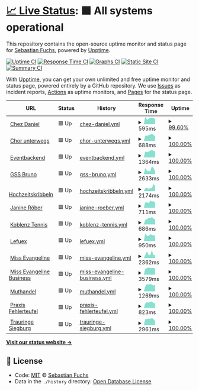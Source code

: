 # [📈 Live Status](https://lefuex.github.io/upptime): <!--live status--> **🟩 All systems operational**

This repository contains the open-source uptime monitor and status page for [Sebastian Fuchs](https://lefuex.github.io/upptime), powered by [Upptime](https://github.com/upptime/upptime).

[![Uptime CI](https://github.com/koj-co/upptime/workflows/Uptime%20CI/badge.svg)](https://github.com/koj-co/upptime/actions?query=workflow%3A%22Uptime+CI%22)
[![Response Time CI](https://github.com/koj-co/upptime/workflows/Response%20Time%20CI/badge.svg)](https://github.com/koj-co/upptime/actions?query=workflow%3A%22Response+Time+CI%22)
[![Graphs CI](https://github.com/koj-co/upptime/workflows/Graphs%20CI/badge.svg)](https://github.com/koj-co/upptime/actions?query=workflow%3A%22Graphs+CI%22)
[![Static Site CI](https://github.com/koj-co/upptime/workflows/Static%20Site%20CI/badge.svg)](https://github.com/koj-co/upptime/actions?query=workflow%3A%22Static+Site+CI%22)
[![Summary CI](https://github.com/koj-co/upptime/workflows/Summary%20CI/badge.svg)](https://github.com/koj-co/upptime/actions?query=workflow%3A%22Summary+CI%22)

With [Upptime](https://upptime.js.org), you can get your own unlimited and free uptime monitor and status page, powered entirely by a GitHub repository. We use [Issues](https://github.com/lefuex/upptime/issues) as incident reports, [Actions](https://github.com/lefuex/upptime/actions) as uptime monitors, and [Pages](https://lefuex.github.io/upptime) for the status page.

<!--start: status pages-->
<!-- This summary is generated by Upptime (https://github.com/upptime/upptime) -->
<!-- Do not edit this manually, your changes will be overwritten -->
<!-- prettier-ignore -->
| URL | Status | History | Response Time | Uptime |
| --- | ------ | ------- | ------------- | ------ |
| <img alt="" src="https://favicons.githubusercontent.com/www.chez-daniel.com" height="13"> [Chez Daniel](https://www.chez-daniel.com) | 🟩 Up | [chez-daniel.yml](https://github.com/lefuex/upptime/commits/master/history/chez-daniel.yml) | <details><summary><img alt="Response time graph" src="./graphs/chez-daniel/response-time-week.png" height="20"> 595ms</summary><br><a href="https://lefuex.github.io/upptime/history/chez-daniel"><img alt="Response time 591" src="https://img.shields.io/endpoint?url=https%3A%2F%2Fraw.githubusercontent.com%2Flefuex%2Fupptime%2Fmaster%2Fapi%2Fchez-daniel%2Fresponse-time.json"></a><br><a href="https://lefuex.github.io/upptime/history/chez-daniel"><img alt="24-hour response time 391" src="https://img.shields.io/endpoint?url=https%3A%2F%2Fraw.githubusercontent.com%2Flefuex%2Fupptime%2Fmaster%2Fapi%2Fchez-daniel%2Fresponse-time-day.json"></a><br><a href="https://lefuex.github.io/upptime/history/chez-daniel"><img alt="7-day response time 595" src="https://img.shields.io/endpoint?url=https%3A%2F%2Fraw.githubusercontent.com%2Flefuex%2Fupptime%2Fmaster%2Fapi%2Fchez-daniel%2Fresponse-time-week.json"></a><br><a href="https://lefuex.github.io/upptime/history/chez-daniel"><img alt="30-day response time 660" src="https://img.shields.io/endpoint?url=https%3A%2F%2Fraw.githubusercontent.com%2Flefuex%2Fupptime%2Fmaster%2Fapi%2Fchez-daniel%2Fresponse-time-month.json"></a><br><a href="https://lefuex.github.io/upptime/history/chez-daniel"><img alt="1-year response time 591" src="https://img.shields.io/endpoint?url=https%3A%2F%2Fraw.githubusercontent.com%2Flefuex%2Fupptime%2Fmaster%2Fapi%2Fchez-daniel%2Fresponse-time-year.json"></a></details> | <details><summary><a href="https://lefuex.github.io/upptime/history/chez-daniel">99.60%</a></summary><a href="https://lefuex.github.io/upptime/history/chez-daniel"><img alt="All-time uptime 99.96%" src="https://img.shields.io/endpoint?url=https%3A%2F%2Fraw.githubusercontent.com%2Flefuex%2Fupptime%2Fmaster%2Fapi%2Fchez-daniel%2Fuptime.json"></a><br><a href="https://lefuex.github.io/upptime/history/chez-daniel"><img alt="24-hour uptime 100.00%" src="https://img.shields.io/endpoint?url=https%3A%2F%2Fraw.githubusercontent.com%2Flefuex%2Fupptime%2Fmaster%2Fapi%2Fchez-daniel%2Fuptime-day.json"></a><br><a href="https://lefuex.github.io/upptime/history/chez-daniel"><img alt="7-day uptime 99.60%" src="https://img.shields.io/endpoint?url=https%3A%2F%2Fraw.githubusercontent.com%2Flefuex%2Fupptime%2Fmaster%2Fapi%2Fchez-daniel%2Fuptime-week.json"></a><br><a href="https://lefuex.github.io/upptime/history/chez-daniel"><img alt="30-day uptime 99.91%" src="https://img.shields.io/endpoint?url=https%3A%2F%2Fraw.githubusercontent.com%2Flefuex%2Fupptime%2Fmaster%2Fapi%2Fchez-daniel%2Fuptime-month.json"></a><br><a href="https://lefuex.github.io/upptime/history/chez-daniel"><img alt="1-year uptime 99.96%" src="https://img.shields.io/endpoint?url=https%3A%2F%2Fraw.githubusercontent.com%2Flefuex%2Fupptime%2Fmaster%2Fapi%2Fchez-daniel%2Fuptime-year.json"></a></details>
| <img alt="" src="https://favicons.githubusercontent.com/www.chor-unterwegs.org" height="13"> [Chor unterwegs](https://www.chor-unterwegs.org) | 🟩 Up | [chor-unterwegs.yml](https://github.com/lefuex/upptime/commits/master/history/chor-unterwegs.yml) | <details><summary><img alt="Response time graph" src="./graphs/chor-unterwegs/response-time-week.png" height="20"> 688ms</summary><br><a href="https://lefuex.github.io/upptime/history/chor-unterwegs"><img alt="Response time 707" src="https://img.shields.io/endpoint?url=https%3A%2F%2Fraw.githubusercontent.com%2Flefuex%2Fupptime%2Fmaster%2Fapi%2Fchor-unterwegs%2Fresponse-time.json"></a><br><a href="https://lefuex.github.io/upptime/history/chor-unterwegs"><img alt="24-hour response time 614" src="https://img.shields.io/endpoint?url=https%3A%2F%2Fraw.githubusercontent.com%2Flefuex%2Fupptime%2Fmaster%2Fapi%2Fchor-unterwegs%2Fresponse-time-day.json"></a><br><a href="https://lefuex.github.io/upptime/history/chor-unterwegs"><img alt="7-day response time 688" src="https://img.shields.io/endpoint?url=https%3A%2F%2Fraw.githubusercontent.com%2Flefuex%2Fupptime%2Fmaster%2Fapi%2Fchor-unterwegs%2Fresponse-time-week.json"></a><br><a href="https://lefuex.github.io/upptime/history/chor-unterwegs"><img alt="30-day response time 777" src="https://img.shields.io/endpoint?url=https%3A%2F%2Fraw.githubusercontent.com%2Flefuex%2Fupptime%2Fmaster%2Fapi%2Fchor-unterwegs%2Fresponse-time-month.json"></a><br><a href="https://lefuex.github.io/upptime/history/chor-unterwegs"><img alt="1-year response time 707" src="https://img.shields.io/endpoint?url=https%3A%2F%2Fraw.githubusercontent.com%2Flefuex%2Fupptime%2Fmaster%2Fapi%2Fchor-unterwegs%2Fresponse-time-year.json"></a></details> | <details><summary><a href="https://lefuex.github.io/upptime/history/chor-unterwegs">100.00%</a></summary><a href="https://lefuex.github.io/upptime/history/chor-unterwegs"><img alt="All-time uptime 100.00%" src="https://img.shields.io/endpoint?url=https%3A%2F%2Fraw.githubusercontent.com%2Flefuex%2Fupptime%2Fmaster%2Fapi%2Fchor-unterwegs%2Fuptime.json"></a><br><a href="https://lefuex.github.io/upptime/history/chor-unterwegs"><img alt="24-hour uptime 100.00%" src="https://img.shields.io/endpoint?url=https%3A%2F%2Fraw.githubusercontent.com%2Flefuex%2Fupptime%2Fmaster%2Fapi%2Fchor-unterwegs%2Fuptime-day.json"></a><br><a href="https://lefuex.github.io/upptime/history/chor-unterwegs"><img alt="7-day uptime 100.00%" src="https://img.shields.io/endpoint?url=https%3A%2F%2Fraw.githubusercontent.com%2Flefuex%2Fupptime%2Fmaster%2Fapi%2Fchor-unterwegs%2Fuptime-week.json"></a><br><a href="https://lefuex.github.io/upptime/history/chor-unterwegs"><img alt="30-day uptime 100.00%" src="https://img.shields.io/endpoint?url=https%3A%2F%2Fraw.githubusercontent.com%2Flefuex%2Fupptime%2Fmaster%2Fapi%2Fchor-unterwegs%2Fuptime-month.json"></a><br><a href="https://lefuex.github.io/upptime/history/chor-unterwegs"><img alt="1-year uptime 100.00%" src="https://img.shields.io/endpoint?url=https%3A%2F%2Fraw.githubusercontent.com%2Flefuex%2Fupptime%2Fmaster%2Fapi%2Fchor-unterwegs%2Fuptime-year.json"></a></details>
| <img alt="" src="https://favicons.githubusercontent.com/eventbackend.de" height="13"> [Eventbackend](https://eventbackend.de) | 🟩 Up | [eventbackend.yml](https://github.com/lefuex/upptime/commits/master/history/eventbackend.yml) | <details><summary><img alt="Response time graph" src="./graphs/eventbackend/response-time-week.png" height="20"> 1364ms</summary><br><a href="https://lefuex.github.io/upptime/history/eventbackend"><img alt="Response time 1269" src="https://img.shields.io/endpoint?url=https%3A%2F%2Fraw.githubusercontent.com%2Flefuex%2Fupptime%2Fmaster%2Fapi%2Feventbackend%2Fresponse-time.json"></a><br><a href="https://lefuex.github.io/upptime/history/eventbackend"><img alt="24-hour response time 734" src="https://img.shields.io/endpoint?url=https%3A%2F%2Fraw.githubusercontent.com%2Flefuex%2Fupptime%2Fmaster%2Fapi%2Feventbackend%2Fresponse-time-day.json"></a><br><a href="https://lefuex.github.io/upptime/history/eventbackend"><img alt="7-day response time 1364" src="https://img.shields.io/endpoint?url=https%3A%2F%2Fraw.githubusercontent.com%2Flefuex%2Fupptime%2Fmaster%2Fapi%2Feventbackend%2Fresponse-time-week.json"></a><br><a href="https://lefuex.github.io/upptime/history/eventbackend"><img alt="30-day response time 1323" src="https://img.shields.io/endpoint?url=https%3A%2F%2Fraw.githubusercontent.com%2Flefuex%2Fupptime%2Fmaster%2Fapi%2Feventbackend%2Fresponse-time-month.json"></a><br><a href="https://lefuex.github.io/upptime/history/eventbackend"><img alt="1-year response time 1269" src="https://img.shields.io/endpoint?url=https%3A%2F%2Fraw.githubusercontent.com%2Flefuex%2Fupptime%2Fmaster%2Fapi%2Feventbackend%2Fresponse-time-year.json"></a></details> | <details><summary><a href="https://lefuex.github.io/upptime/history/eventbackend">100.00%</a></summary><a href="https://lefuex.github.io/upptime/history/eventbackend"><img alt="All-time uptime 99.98%" src="https://img.shields.io/endpoint?url=https%3A%2F%2Fraw.githubusercontent.com%2Flefuex%2Fupptime%2Fmaster%2Fapi%2Feventbackend%2Fuptime.json"></a><br><a href="https://lefuex.github.io/upptime/history/eventbackend"><img alt="24-hour uptime 100.00%" src="https://img.shields.io/endpoint?url=https%3A%2F%2Fraw.githubusercontent.com%2Flefuex%2Fupptime%2Fmaster%2Fapi%2Feventbackend%2Fuptime-day.json"></a><br><a href="https://lefuex.github.io/upptime/history/eventbackend"><img alt="7-day uptime 100.00%" src="https://img.shields.io/endpoint?url=https%3A%2F%2Fraw.githubusercontent.com%2Flefuex%2Fupptime%2Fmaster%2Fapi%2Feventbackend%2Fuptime-week.json"></a><br><a href="https://lefuex.github.io/upptime/history/eventbackend"><img alt="30-day uptime 99.96%" src="https://img.shields.io/endpoint?url=https%3A%2F%2Fraw.githubusercontent.com%2Flefuex%2Fupptime%2Fmaster%2Fapi%2Feventbackend%2Fuptime-month.json"></a><br><a href="https://lefuex.github.io/upptime/history/eventbackend"><img alt="1-year uptime 99.98%" src="https://img.shields.io/endpoint?url=https%3A%2F%2Fraw.githubusercontent.com%2Flefuex%2Fupptime%2Fmaster%2Fapi%2Feventbackend%2Fuptime-year.json"></a></details>
| <img alt="" src="https://favicons.githubusercontent.com/www.gss-bruno.de" height="13"> [GSS Bruno](https://www.gss-bruno.de) | 🟩 Up | [gss-bruno.yml](https://github.com/lefuex/upptime/commits/master/history/gss-bruno.yml) | <details><summary><img alt="Response time graph" src="./graphs/gss-bruno/response-time-week.png" height="20"> 2633ms</summary><br><a href="https://lefuex.github.io/upptime/history/gss-bruno"><img alt="Response time 2434" src="https://img.shields.io/endpoint?url=https%3A%2F%2Fraw.githubusercontent.com%2Flefuex%2Fupptime%2Fmaster%2Fapi%2Fgss-bruno%2Fresponse-time.json"></a><br><a href="https://lefuex.github.io/upptime/history/gss-bruno"><img alt="24-hour response time 1183" src="https://img.shields.io/endpoint?url=https%3A%2F%2Fraw.githubusercontent.com%2Flefuex%2Fupptime%2Fmaster%2Fapi%2Fgss-bruno%2Fresponse-time-day.json"></a><br><a href="https://lefuex.github.io/upptime/history/gss-bruno"><img alt="7-day response time 2633" src="https://img.shields.io/endpoint?url=https%3A%2F%2Fraw.githubusercontent.com%2Flefuex%2Fupptime%2Fmaster%2Fapi%2Fgss-bruno%2Fresponse-time-week.json"></a><br><a href="https://lefuex.github.io/upptime/history/gss-bruno"><img alt="30-day response time 2376" src="https://img.shields.io/endpoint?url=https%3A%2F%2Fraw.githubusercontent.com%2Flefuex%2Fupptime%2Fmaster%2Fapi%2Fgss-bruno%2Fresponse-time-month.json"></a><br><a href="https://lefuex.github.io/upptime/history/gss-bruno"><img alt="1-year response time 2434" src="https://img.shields.io/endpoint?url=https%3A%2F%2Fraw.githubusercontent.com%2Flefuex%2Fupptime%2Fmaster%2Fapi%2Fgss-bruno%2Fresponse-time-year.json"></a></details> | <details><summary><a href="https://lefuex.github.io/upptime/history/gss-bruno">100.00%</a></summary><a href="https://lefuex.github.io/upptime/history/gss-bruno"><img alt="All-time uptime 100.00%" src="https://img.shields.io/endpoint?url=https%3A%2F%2Fraw.githubusercontent.com%2Flefuex%2Fupptime%2Fmaster%2Fapi%2Fgss-bruno%2Fuptime.json"></a><br><a href="https://lefuex.github.io/upptime/history/gss-bruno"><img alt="24-hour uptime 100.00%" src="https://img.shields.io/endpoint?url=https%3A%2F%2Fraw.githubusercontent.com%2Flefuex%2Fupptime%2Fmaster%2Fapi%2Fgss-bruno%2Fuptime-day.json"></a><br><a href="https://lefuex.github.io/upptime/history/gss-bruno"><img alt="7-day uptime 100.00%" src="https://img.shields.io/endpoint?url=https%3A%2F%2Fraw.githubusercontent.com%2Flefuex%2Fupptime%2Fmaster%2Fapi%2Fgss-bruno%2Fuptime-week.json"></a><br><a href="https://lefuex.github.io/upptime/history/gss-bruno"><img alt="30-day uptime 100.00%" src="https://img.shields.io/endpoint?url=https%3A%2F%2Fraw.githubusercontent.com%2Flefuex%2Fupptime%2Fmaster%2Fapi%2Fgss-bruno%2Fuptime-month.json"></a><br><a href="https://lefuex.github.io/upptime/history/gss-bruno"><img alt="1-year uptime 100.00%" src="https://img.shields.io/endpoint?url=https%3A%2F%2Fraw.githubusercontent.com%2Flefuex%2Fupptime%2Fmaster%2Fapi%2Fgss-bruno%2Fuptime-year.json"></a></details>
| <img alt="" src="https://favicons.githubusercontent.com/www.hochzeitskribbeln.com" height="13"> [Hochzeitskribbeln](https://www.hochzeitskribbeln.com) | 🟩 Up | [hochzeitskribbeln.yml](https://github.com/lefuex/upptime/commits/master/history/hochzeitskribbeln.yml) | <details><summary><img alt="Response time graph" src="./graphs/hochzeitskribbeln/response-time-week.png" height="20"> 2174ms</summary><br><a href="https://lefuex.github.io/upptime/history/hochzeitskribbeln"><img alt="Response time 1883" src="https://img.shields.io/endpoint?url=https%3A%2F%2Fraw.githubusercontent.com%2Flefuex%2Fupptime%2Fmaster%2Fapi%2Fhochzeitskribbeln%2Fresponse-time.json"></a><br><a href="https://lefuex.github.io/upptime/history/hochzeitskribbeln"><img alt="24-hour response time 1311" src="https://img.shields.io/endpoint?url=https%3A%2F%2Fraw.githubusercontent.com%2Flefuex%2Fupptime%2Fmaster%2Fapi%2Fhochzeitskribbeln%2Fresponse-time-day.json"></a><br><a href="https://lefuex.github.io/upptime/history/hochzeitskribbeln"><img alt="7-day response time 2174" src="https://img.shields.io/endpoint?url=https%3A%2F%2Fraw.githubusercontent.com%2Flefuex%2Fupptime%2Fmaster%2Fapi%2Fhochzeitskribbeln%2Fresponse-time-week.json"></a><br><a href="https://lefuex.github.io/upptime/history/hochzeitskribbeln"><img alt="30-day response time 2002" src="https://img.shields.io/endpoint?url=https%3A%2F%2Fraw.githubusercontent.com%2Flefuex%2Fupptime%2Fmaster%2Fapi%2Fhochzeitskribbeln%2Fresponse-time-month.json"></a><br><a href="https://lefuex.github.io/upptime/history/hochzeitskribbeln"><img alt="1-year response time 1883" src="https://img.shields.io/endpoint?url=https%3A%2F%2Fraw.githubusercontent.com%2Flefuex%2Fupptime%2Fmaster%2Fapi%2Fhochzeitskribbeln%2Fresponse-time-year.json"></a></details> | <details><summary><a href="https://lefuex.github.io/upptime/history/hochzeitskribbeln">100.00%</a></summary><a href="https://lefuex.github.io/upptime/history/hochzeitskribbeln"><img alt="All-time uptime 100.00%" src="https://img.shields.io/endpoint?url=https%3A%2F%2Fraw.githubusercontent.com%2Flefuex%2Fupptime%2Fmaster%2Fapi%2Fhochzeitskribbeln%2Fuptime.json"></a><br><a href="https://lefuex.github.io/upptime/history/hochzeitskribbeln"><img alt="24-hour uptime 100.00%" src="https://img.shields.io/endpoint?url=https%3A%2F%2Fraw.githubusercontent.com%2Flefuex%2Fupptime%2Fmaster%2Fapi%2Fhochzeitskribbeln%2Fuptime-day.json"></a><br><a href="https://lefuex.github.io/upptime/history/hochzeitskribbeln"><img alt="7-day uptime 100.00%" src="https://img.shields.io/endpoint?url=https%3A%2F%2Fraw.githubusercontent.com%2Flefuex%2Fupptime%2Fmaster%2Fapi%2Fhochzeitskribbeln%2Fuptime-week.json"></a><br><a href="https://lefuex.github.io/upptime/history/hochzeitskribbeln"><img alt="30-day uptime 100.00%" src="https://img.shields.io/endpoint?url=https%3A%2F%2Fraw.githubusercontent.com%2Flefuex%2Fupptime%2Fmaster%2Fapi%2Fhochzeitskribbeln%2Fuptime-month.json"></a><br><a href="https://lefuex.github.io/upptime/history/hochzeitskribbeln"><img alt="1-year uptime 100.00%" src="https://img.shields.io/endpoint?url=https%3A%2F%2Fraw.githubusercontent.com%2Flefuex%2Fupptime%2Fmaster%2Fapi%2Fhochzeitskribbeln%2Fuptime-year.json"></a></details>
| <img alt="" src="https://favicons.githubusercontent.com/www.janine-roeber.de" height="13"> [Janine Röber](https://www.janine-roeber.de) | 🟩 Up | [janine-roeber.yml](https://github.com/lefuex/upptime/commits/master/history/janine-roeber.yml) | <details><summary><img alt="Response time graph" src="./graphs/janine-roeber/response-time-week.png" height="20"> 711ms</summary><br><a href="https://lefuex.github.io/upptime/history/janine-roeber"><img alt="Response time 613" src="https://img.shields.io/endpoint?url=https%3A%2F%2Fraw.githubusercontent.com%2Flefuex%2Fupptime%2Fmaster%2Fapi%2Fjanine-roeber%2Fresponse-time.json"></a><br><a href="https://lefuex.github.io/upptime/history/janine-roeber"><img alt="24-hour response time 547" src="https://img.shields.io/endpoint?url=https%3A%2F%2Fraw.githubusercontent.com%2Flefuex%2Fupptime%2Fmaster%2Fapi%2Fjanine-roeber%2Fresponse-time-day.json"></a><br><a href="https://lefuex.github.io/upptime/history/janine-roeber"><img alt="7-day response time 711" src="https://img.shields.io/endpoint?url=https%3A%2F%2Fraw.githubusercontent.com%2Flefuex%2Fupptime%2Fmaster%2Fapi%2Fjanine-roeber%2Fresponse-time-week.json"></a><br><a href="https://lefuex.github.io/upptime/history/janine-roeber"><img alt="30-day response time 635" src="https://img.shields.io/endpoint?url=https%3A%2F%2Fraw.githubusercontent.com%2Flefuex%2Fupptime%2Fmaster%2Fapi%2Fjanine-roeber%2Fresponse-time-month.json"></a><br><a href="https://lefuex.github.io/upptime/history/janine-roeber"><img alt="1-year response time 613" src="https://img.shields.io/endpoint?url=https%3A%2F%2Fraw.githubusercontent.com%2Flefuex%2Fupptime%2Fmaster%2Fapi%2Fjanine-roeber%2Fresponse-time-year.json"></a></details> | <details><summary><a href="https://lefuex.github.io/upptime/history/janine-roeber">100.00%</a></summary><a href="https://lefuex.github.io/upptime/history/janine-roeber"><img alt="All-time uptime 99.98%" src="https://img.shields.io/endpoint?url=https%3A%2F%2Fraw.githubusercontent.com%2Flefuex%2Fupptime%2Fmaster%2Fapi%2Fjanine-roeber%2Fuptime.json"></a><br><a href="https://lefuex.github.io/upptime/history/janine-roeber"><img alt="24-hour uptime 100.00%" src="https://img.shields.io/endpoint?url=https%3A%2F%2Fraw.githubusercontent.com%2Flefuex%2Fupptime%2Fmaster%2Fapi%2Fjanine-roeber%2Fuptime-day.json"></a><br><a href="https://lefuex.github.io/upptime/history/janine-roeber"><img alt="7-day uptime 100.00%" src="https://img.shields.io/endpoint?url=https%3A%2F%2Fraw.githubusercontent.com%2Flefuex%2Fupptime%2Fmaster%2Fapi%2Fjanine-roeber%2Fuptime-week.json"></a><br><a href="https://lefuex.github.io/upptime/history/janine-roeber"><img alt="30-day uptime 99.96%" src="https://img.shields.io/endpoint?url=https%3A%2F%2Fraw.githubusercontent.com%2Flefuex%2Fupptime%2Fmaster%2Fapi%2Fjanine-roeber%2Fuptime-month.json"></a><br><a href="https://lefuex.github.io/upptime/history/janine-roeber"><img alt="1-year uptime 99.98%" src="https://img.shields.io/endpoint?url=https%3A%2F%2Fraw.githubusercontent.com%2Flefuex%2Fupptime%2Fmaster%2Fapi%2Fjanine-roeber%2Fuptime-year.json"></a></details>
| <img alt="" src="https://favicons.githubusercontent.com/www.koblenz-tennis.de" height="13"> [Koblenz Tennis](https://www.koblenz-tennis.de) | 🟩 Up | [koblenz-tennis.yml](https://github.com/lefuex/upptime/commits/master/history/koblenz-tennis.yml) | <details><summary><img alt="Response time graph" src="./graphs/koblenz-tennis/response-time-week.png" height="20"> 686ms</summary><br><a href="https://lefuex.github.io/upptime/history/koblenz-tennis"><img alt="Response time 714" src="https://img.shields.io/endpoint?url=https%3A%2F%2Fraw.githubusercontent.com%2Flefuex%2Fupptime%2Fmaster%2Fapi%2Fkoblenz-tennis%2Fresponse-time.json"></a><br><a href="https://lefuex.github.io/upptime/history/koblenz-tennis"><img alt="24-hour response time 526" src="https://img.shields.io/endpoint?url=https%3A%2F%2Fraw.githubusercontent.com%2Flefuex%2Fupptime%2Fmaster%2Fapi%2Fkoblenz-tennis%2Fresponse-time-day.json"></a><br><a href="https://lefuex.github.io/upptime/history/koblenz-tennis"><img alt="7-day response time 686" src="https://img.shields.io/endpoint?url=https%3A%2F%2Fraw.githubusercontent.com%2Flefuex%2Fupptime%2Fmaster%2Fapi%2Fkoblenz-tennis%2Fresponse-time-week.json"></a><br><a href="https://lefuex.github.io/upptime/history/koblenz-tennis"><img alt="30-day response time 823" src="https://img.shields.io/endpoint?url=https%3A%2F%2Fraw.githubusercontent.com%2Flefuex%2Fupptime%2Fmaster%2Fapi%2Fkoblenz-tennis%2Fresponse-time-month.json"></a><br><a href="https://lefuex.github.io/upptime/history/koblenz-tennis"><img alt="1-year response time 714" src="https://img.shields.io/endpoint?url=https%3A%2F%2Fraw.githubusercontent.com%2Flefuex%2Fupptime%2Fmaster%2Fapi%2Fkoblenz-tennis%2Fresponse-time-year.json"></a></details> | <details><summary><a href="https://lefuex.github.io/upptime/history/koblenz-tennis">100.00%</a></summary><a href="https://lefuex.github.io/upptime/history/koblenz-tennis"><img alt="All-time uptime 100.00%" src="https://img.shields.io/endpoint?url=https%3A%2F%2Fraw.githubusercontent.com%2Flefuex%2Fupptime%2Fmaster%2Fapi%2Fkoblenz-tennis%2Fuptime.json"></a><br><a href="https://lefuex.github.io/upptime/history/koblenz-tennis"><img alt="24-hour uptime 100.00%" src="https://img.shields.io/endpoint?url=https%3A%2F%2Fraw.githubusercontent.com%2Flefuex%2Fupptime%2Fmaster%2Fapi%2Fkoblenz-tennis%2Fuptime-day.json"></a><br><a href="https://lefuex.github.io/upptime/history/koblenz-tennis"><img alt="7-day uptime 100.00%" src="https://img.shields.io/endpoint?url=https%3A%2F%2Fraw.githubusercontent.com%2Flefuex%2Fupptime%2Fmaster%2Fapi%2Fkoblenz-tennis%2Fuptime-week.json"></a><br><a href="https://lefuex.github.io/upptime/history/koblenz-tennis"><img alt="30-day uptime 100.00%" src="https://img.shields.io/endpoint?url=https%3A%2F%2Fraw.githubusercontent.com%2Flefuex%2Fupptime%2Fmaster%2Fapi%2Fkoblenz-tennis%2Fuptime-month.json"></a><br><a href="https://lefuex.github.io/upptime/history/koblenz-tennis"><img alt="1-year uptime 100.00%" src="https://img.shields.io/endpoint?url=https%3A%2F%2Fraw.githubusercontent.com%2Flefuex%2Fupptime%2Fmaster%2Fapi%2Fkoblenz-tennis%2Fuptime-year.json"></a></details>
| <img alt="" src="https://favicons.githubusercontent.com/www.lefuex.de" height="13"> [Lefuex](https://www.lefuex.de) | 🟩 Up | [lefuex.yml](https://github.com/lefuex/upptime/commits/master/history/lefuex.yml) | <details><summary><img alt="Response time graph" src="./graphs/lefuex/response-time-week.png" height="20"> 950ms</summary><br><a href="https://lefuex.github.io/upptime/history/lefuex"><img alt="Response time 866" src="https://img.shields.io/endpoint?url=https%3A%2F%2Fraw.githubusercontent.com%2Flefuex%2Fupptime%2Fmaster%2Fapi%2Flefuex%2Fresponse-time.json"></a><br><a href="https://lefuex.github.io/upptime/history/lefuex"><img alt="24-hour response time 817" src="https://img.shields.io/endpoint?url=https%3A%2F%2Fraw.githubusercontent.com%2Flefuex%2Fupptime%2Fmaster%2Fapi%2Flefuex%2Fresponse-time-day.json"></a><br><a href="https://lefuex.github.io/upptime/history/lefuex"><img alt="7-day response time 950" src="https://img.shields.io/endpoint?url=https%3A%2F%2Fraw.githubusercontent.com%2Flefuex%2Fupptime%2Fmaster%2Fapi%2Flefuex%2Fresponse-time-week.json"></a><br><a href="https://lefuex.github.io/upptime/history/lefuex"><img alt="30-day response time 913" src="https://img.shields.io/endpoint?url=https%3A%2F%2Fraw.githubusercontent.com%2Flefuex%2Fupptime%2Fmaster%2Fapi%2Flefuex%2Fresponse-time-month.json"></a><br><a href="https://lefuex.github.io/upptime/history/lefuex"><img alt="1-year response time 866" src="https://img.shields.io/endpoint?url=https%3A%2F%2Fraw.githubusercontent.com%2Flefuex%2Fupptime%2Fmaster%2Fapi%2Flefuex%2Fresponse-time-year.json"></a></details> | <details><summary><a href="https://lefuex.github.io/upptime/history/lefuex">100.00%</a></summary><a href="https://lefuex.github.io/upptime/history/lefuex"><img alt="All-time uptime 99.98%" src="https://img.shields.io/endpoint?url=https%3A%2F%2Fraw.githubusercontent.com%2Flefuex%2Fupptime%2Fmaster%2Fapi%2Flefuex%2Fuptime.json"></a><br><a href="https://lefuex.github.io/upptime/history/lefuex"><img alt="24-hour uptime 100.00%" src="https://img.shields.io/endpoint?url=https%3A%2F%2Fraw.githubusercontent.com%2Flefuex%2Fupptime%2Fmaster%2Fapi%2Flefuex%2Fuptime-day.json"></a><br><a href="https://lefuex.github.io/upptime/history/lefuex"><img alt="7-day uptime 100.00%" src="https://img.shields.io/endpoint?url=https%3A%2F%2Fraw.githubusercontent.com%2Flefuex%2Fupptime%2Fmaster%2Fapi%2Flefuex%2Fuptime-week.json"></a><br><a href="https://lefuex.github.io/upptime/history/lefuex"><img alt="30-day uptime 100.00%" src="https://img.shields.io/endpoint?url=https%3A%2F%2Fraw.githubusercontent.com%2Flefuex%2Fupptime%2Fmaster%2Fapi%2Flefuex%2Fuptime-month.json"></a><br><a href="https://lefuex.github.io/upptime/history/lefuex"><img alt="1-year uptime 99.98%" src="https://img.shields.io/endpoint?url=https%3A%2F%2Fraw.githubusercontent.com%2Flefuex%2Fupptime%2Fmaster%2Fapi%2Flefuex%2Fuptime-year.json"></a></details>
| <img alt="" src="https://favicons.githubusercontent.com/www.miss-evangeline.de" height="13"> [Miss Evangeline](https://www.miss-evangeline.de) | 🟩 Up | [miss-evangeline.yml](https://github.com/lefuex/upptime/commits/master/history/miss-evangeline.yml) | <details><summary><img alt="Response time graph" src="./graphs/miss-evangeline/response-time-week.png" height="20"> 2362ms</summary><br><a href="https://lefuex.github.io/upptime/history/miss-evangeline"><img alt="Response time 2543" src="https://img.shields.io/endpoint?url=https%3A%2F%2Fraw.githubusercontent.com%2Flefuex%2Fupptime%2Fmaster%2Fapi%2Fmiss-evangeline%2Fresponse-time.json"></a><br><a href="https://lefuex.github.io/upptime/history/miss-evangeline"><img alt="24-hour response time 1677" src="https://img.shields.io/endpoint?url=https%3A%2F%2Fraw.githubusercontent.com%2Flefuex%2Fupptime%2Fmaster%2Fapi%2Fmiss-evangeline%2Fresponse-time-day.json"></a><br><a href="https://lefuex.github.io/upptime/history/miss-evangeline"><img alt="7-day response time 2362" src="https://img.shields.io/endpoint?url=https%3A%2F%2Fraw.githubusercontent.com%2Flefuex%2Fupptime%2Fmaster%2Fapi%2Fmiss-evangeline%2Fresponse-time-week.json"></a><br><a href="https://lefuex.github.io/upptime/history/miss-evangeline"><img alt="30-day response time 2519" src="https://img.shields.io/endpoint?url=https%3A%2F%2Fraw.githubusercontent.com%2Flefuex%2Fupptime%2Fmaster%2Fapi%2Fmiss-evangeline%2Fresponse-time-month.json"></a><br><a href="https://lefuex.github.io/upptime/history/miss-evangeline"><img alt="1-year response time 2543" src="https://img.shields.io/endpoint?url=https%3A%2F%2Fraw.githubusercontent.com%2Flefuex%2Fupptime%2Fmaster%2Fapi%2Fmiss-evangeline%2Fresponse-time-year.json"></a></details> | <details><summary><a href="https://lefuex.github.io/upptime/history/miss-evangeline">100.00%</a></summary><a href="https://lefuex.github.io/upptime/history/miss-evangeline"><img alt="All-time uptime 100.00%" src="https://img.shields.io/endpoint?url=https%3A%2F%2Fraw.githubusercontent.com%2Flefuex%2Fupptime%2Fmaster%2Fapi%2Fmiss-evangeline%2Fuptime.json"></a><br><a href="https://lefuex.github.io/upptime/history/miss-evangeline"><img alt="24-hour uptime 100.00%" src="https://img.shields.io/endpoint?url=https%3A%2F%2Fraw.githubusercontent.com%2Flefuex%2Fupptime%2Fmaster%2Fapi%2Fmiss-evangeline%2Fuptime-day.json"></a><br><a href="https://lefuex.github.io/upptime/history/miss-evangeline"><img alt="7-day uptime 100.00%" src="https://img.shields.io/endpoint?url=https%3A%2F%2Fraw.githubusercontent.com%2Flefuex%2Fupptime%2Fmaster%2Fapi%2Fmiss-evangeline%2Fuptime-week.json"></a><br><a href="https://lefuex.github.io/upptime/history/miss-evangeline"><img alt="30-day uptime 100.00%" src="https://img.shields.io/endpoint?url=https%3A%2F%2Fraw.githubusercontent.com%2Flefuex%2Fupptime%2Fmaster%2Fapi%2Fmiss-evangeline%2Fuptime-month.json"></a><br><a href="https://lefuex.github.io/upptime/history/miss-evangeline"><img alt="1-year uptime 100.00%" src="https://img.shields.io/endpoint?url=https%3A%2F%2Fraw.githubusercontent.com%2Flefuex%2Fupptime%2Fmaster%2Fapi%2Fmiss-evangeline%2Fuptime-year.json"></a></details>
| <img alt="" src="https://favicons.githubusercontent.com/business.miss-evangeline.de" height="13"> [Miss Evangeline Business](https://business.miss-evangeline.de) | 🟩 Up | [miss-evangeline-business.yml](https://github.com/lefuex/upptime/commits/master/history/miss-evangeline-business.yml) | <details><summary><img alt="Response time graph" src="./graphs/miss-evangeline-business/response-time-week.png" height="20"> 3579ms</summary><br><a href="https://lefuex.github.io/upptime/history/miss-evangeline-business"><img alt="Response time 3235" src="https://img.shields.io/endpoint?url=https%3A%2F%2Fraw.githubusercontent.com%2Flefuex%2Fupptime%2Fmaster%2Fapi%2Fmiss-evangeline-business%2Fresponse-time.json"></a><br><a href="https://lefuex.github.io/upptime/history/miss-evangeline-business"><img alt="24-hour response time 1375" src="https://img.shields.io/endpoint?url=https%3A%2F%2Fraw.githubusercontent.com%2Flefuex%2Fupptime%2Fmaster%2Fapi%2Fmiss-evangeline-business%2Fresponse-time-day.json"></a><br><a href="https://lefuex.github.io/upptime/history/miss-evangeline-business"><img alt="7-day response time 3579" src="https://img.shields.io/endpoint?url=https%3A%2F%2Fraw.githubusercontent.com%2Flefuex%2Fupptime%2Fmaster%2Fapi%2Fmiss-evangeline-business%2Fresponse-time-week.json"></a><br><a href="https://lefuex.github.io/upptime/history/miss-evangeline-business"><img alt="30-day response time 3587" src="https://img.shields.io/endpoint?url=https%3A%2F%2Fraw.githubusercontent.com%2Flefuex%2Fupptime%2Fmaster%2Fapi%2Fmiss-evangeline-business%2Fresponse-time-month.json"></a><br><a href="https://lefuex.github.io/upptime/history/miss-evangeline-business"><img alt="1-year response time 3235" src="https://img.shields.io/endpoint?url=https%3A%2F%2Fraw.githubusercontent.com%2Flefuex%2Fupptime%2Fmaster%2Fapi%2Fmiss-evangeline-business%2Fresponse-time-year.json"></a></details> | <details><summary><a href="https://lefuex.github.io/upptime/history/miss-evangeline-business">100.00%</a></summary><a href="https://lefuex.github.io/upptime/history/miss-evangeline-business"><img alt="All-time uptime 100.00%" src="https://img.shields.io/endpoint?url=https%3A%2F%2Fraw.githubusercontent.com%2Flefuex%2Fupptime%2Fmaster%2Fapi%2Fmiss-evangeline-business%2Fuptime.json"></a><br><a href="https://lefuex.github.io/upptime/history/miss-evangeline-business"><img alt="24-hour uptime 100.00%" src="https://img.shields.io/endpoint?url=https%3A%2F%2Fraw.githubusercontent.com%2Flefuex%2Fupptime%2Fmaster%2Fapi%2Fmiss-evangeline-business%2Fuptime-day.json"></a><br><a href="https://lefuex.github.io/upptime/history/miss-evangeline-business"><img alt="7-day uptime 100.00%" src="https://img.shields.io/endpoint?url=https%3A%2F%2Fraw.githubusercontent.com%2Flefuex%2Fupptime%2Fmaster%2Fapi%2Fmiss-evangeline-business%2Fuptime-week.json"></a><br><a href="https://lefuex.github.io/upptime/history/miss-evangeline-business"><img alt="30-day uptime 100.00%" src="https://img.shields.io/endpoint?url=https%3A%2F%2Fraw.githubusercontent.com%2Flefuex%2Fupptime%2Fmaster%2Fapi%2Fmiss-evangeline-business%2Fuptime-month.json"></a><br><a href="https://lefuex.github.io/upptime/history/miss-evangeline-business"><img alt="1-year uptime 100.00%" src="https://img.shields.io/endpoint?url=https%3A%2F%2Fraw.githubusercontent.com%2Flefuex%2Fupptime%2Fmaster%2Fapi%2Fmiss-evangeline-business%2Fuptime-year.json"></a></details>
| <img alt="" src="https://favicons.githubusercontent.com/www.muthandel.de" height="13"> [Muthandel](https://www.muthandel.de) | 🟩 Up | [muthandel.yml](https://github.com/lefuex/upptime/commits/master/history/muthandel.yml) | <details><summary><img alt="Response time graph" src="./graphs/muthandel/response-time-week.png" height="20"> 1269ms</summary><br><a href="https://lefuex.github.io/upptime/history/muthandel"><img alt="Response time 1141" src="https://img.shields.io/endpoint?url=https%3A%2F%2Fraw.githubusercontent.com%2Flefuex%2Fupptime%2Fmaster%2Fapi%2Fmuthandel%2Fresponse-time.json"></a><br><a href="https://lefuex.github.io/upptime/history/muthandel"><img alt="24-hour response time 979" src="https://img.shields.io/endpoint?url=https%3A%2F%2Fraw.githubusercontent.com%2Flefuex%2Fupptime%2Fmaster%2Fapi%2Fmuthandel%2Fresponse-time-day.json"></a><br><a href="https://lefuex.github.io/upptime/history/muthandel"><img alt="7-day response time 1269" src="https://img.shields.io/endpoint?url=https%3A%2F%2Fraw.githubusercontent.com%2Flefuex%2Fupptime%2Fmaster%2Fapi%2Fmuthandel%2Fresponse-time-week.json"></a><br><a href="https://lefuex.github.io/upptime/history/muthandel"><img alt="30-day response time 1184" src="https://img.shields.io/endpoint?url=https%3A%2F%2Fraw.githubusercontent.com%2Flefuex%2Fupptime%2Fmaster%2Fapi%2Fmuthandel%2Fresponse-time-month.json"></a><br><a href="https://lefuex.github.io/upptime/history/muthandel"><img alt="1-year response time 1141" src="https://img.shields.io/endpoint?url=https%3A%2F%2Fraw.githubusercontent.com%2Flefuex%2Fupptime%2Fmaster%2Fapi%2Fmuthandel%2Fresponse-time-year.json"></a></details> | <details><summary><a href="https://lefuex.github.io/upptime/history/muthandel">100.00%</a></summary><a href="https://lefuex.github.io/upptime/history/muthandel"><img alt="All-time uptime 100.00%" src="https://img.shields.io/endpoint?url=https%3A%2F%2Fraw.githubusercontent.com%2Flefuex%2Fupptime%2Fmaster%2Fapi%2Fmuthandel%2Fuptime.json"></a><br><a href="https://lefuex.github.io/upptime/history/muthandel"><img alt="24-hour uptime 100.00%" src="https://img.shields.io/endpoint?url=https%3A%2F%2Fraw.githubusercontent.com%2Flefuex%2Fupptime%2Fmaster%2Fapi%2Fmuthandel%2Fuptime-day.json"></a><br><a href="https://lefuex.github.io/upptime/history/muthandel"><img alt="7-day uptime 100.00%" src="https://img.shields.io/endpoint?url=https%3A%2F%2Fraw.githubusercontent.com%2Flefuex%2Fupptime%2Fmaster%2Fapi%2Fmuthandel%2Fuptime-week.json"></a><br><a href="https://lefuex.github.io/upptime/history/muthandel"><img alt="30-day uptime 100.00%" src="https://img.shields.io/endpoint?url=https%3A%2F%2Fraw.githubusercontent.com%2Flefuex%2Fupptime%2Fmaster%2Fapi%2Fmuthandel%2Fuptime-month.json"></a><br><a href="https://lefuex.github.io/upptime/history/muthandel"><img alt="1-year uptime 100.00%" src="https://img.shields.io/endpoint?url=https%3A%2F%2Fraw.githubusercontent.com%2Flefuex%2Fupptime%2Fmaster%2Fapi%2Fmuthandel%2Fuptime-year.json"></a></details>
| <img alt="" src="https://favicons.githubusercontent.com/www.praxis-fehlerteufel.de" height="13"> [Praxis Fehlerteufel](https://www.praxis-fehlerteufel.de) | 🟩 Up | [praxis-fehlerteufel.yml](https://github.com/lefuex/upptime/commits/master/history/praxis-fehlerteufel.yml) | <details><summary><img alt="Response time graph" src="./graphs/praxis-fehlerteufel/response-time-week.png" height="20"> 823ms</summary><br><a href="https://lefuex.github.io/upptime/history/praxis-fehlerteufel"><img alt="Response time 773" src="https://img.shields.io/endpoint?url=https%3A%2F%2Fraw.githubusercontent.com%2Flefuex%2Fupptime%2Fmaster%2Fapi%2Fpraxis-fehlerteufel%2Fresponse-time.json"></a><br><a href="https://lefuex.github.io/upptime/history/praxis-fehlerteufel"><img alt="24-hour response time 631" src="https://img.shields.io/endpoint?url=https%3A%2F%2Fraw.githubusercontent.com%2Flefuex%2Fupptime%2Fmaster%2Fapi%2Fpraxis-fehlerteufel%2Fresponse-time-day.json"></a><br><a href="https://lefuex.github.io/upptime/history/praxis-fehlerteufel"><img alt="7-day response time 823" src="https://img.shields.io/endpoint?url=https%3A%2F%2Fraw.githubusercontent.com%2Flefuex%2Fupptime%2Fmaster%2Fapi%2Fpraxis-fehlerteufel%2Fresponse-time-week.json"></a><br><a href="https://lefuex.github.io/upptime/history/praxis-fehlerteufel"><img alt="30-day response time 792" src="https://img.shields.io/endpoint?url=https%3A%2F%2Fraw.githubusercontent.com%2Flefuex%2Fupptime%2Fmaster%2Fapi%2Fpraxis-fehlerteufel%2Fresponse-time-month.json"></a><br><a href="https://lefuex.github.io/upptime/history/praxis-fehlerteufel"><img alt="1-year response time 773" src="https://img.shields.io/endpoint?url=https%3A%2F%2Fraw.githubusercontent.com%2Flefuex%2Fupptime%2Fmaster%2Fapi%2Fpraxis-fehlerteufel%2Fresponse-time-year.json"></a></details> | <details><summary><a href="https://lefuex.github.io/upptime/history/praxis-fehlerteufel">100.00%</a></summary><a href="https://lefuex.github.io/upptime/history/praxis-fehlerteufel"><img alt="All-time uptime 100.00%" src="https://img.shields.io/endpoint?url=https%3A%2F%2Fraw.githubusercontent.com%2Flefuex%2Fupptime%2Fmaster%2Fapi%2Fpraxis-fehlerteufel%2Fuptime.json"></a><br><a href="https://lefuex.github.io/upptime/history/praxis-fehlerteufel"><img alt="24-hour uptime 100.00%" src="https://img.shields.io/endpoint?url=https%3A%2F%2Fraw.githubusercontent.com%2Flefuex%2Fupptime%2Fmaster%2Fapi%2Fpraxis-fehlerteufel%2Fuptime-day.json"></a><br><a href="https://lefuex.github.io/upptime/history/praxis-fehlerteufel"><img alt="7-day uptime 100.00%" src="https://img.shields.io/endpoint?url=https%3A%2F%2Fraw.githubusercontent.com%2Flefuex%2Fupptime%2Fmaster%2Fapi%2Fpraxis-fehlerteufel%2Fuptime-week.json"></a><br><a href="https://lefuex.github.io/upptime/history/praxis-fehlerteufel"><img alt="30-day uptime 100.00%" src="https://img.shields.io/endpoint?url=https%3A%2F%2Fraw.githubusercontent.com%2Flefuex%2Fupptime%2Fmaster%2Fapi%2Fpraxis-fehlerteufel%2Fuptime-month.json"></a><br><a href="https://lefuex.github.io/upptime/history/praxis-fehlerteufel"><img alt="1-year uptime 100.00%" src="https://img.shields.io/endpoint?url=https%3A%2F%2Fraw.githubusercontent.com%2Flefuex%2Fupptime%2Fmaster%2Fapi%2Fpraxis-fehlerteufel%2Fuptime-year.json"></a></details>
| <img alt="" src="https://favicons.githubusercontent.com/www.trauringesiegburg.de" height="13"> [Trauringe Siegburg](https://www.trauringesiegburg.de) | 🟩 Up | [trauringe-siegburg.yml](https://github.com/lefuex/upptime/commits/master/history/trauringe-siegburg.yml) | <details><summary><img alt="Response time graph" src="./graphs/trauringe-siegburg/response-time-week.png" height="20"> 2961ms</summary><br><a href="https://lefuex.github.io/upptime/history/trauringe-siegburg"><img alt="Response time 1508" src="https://img.shields.io/endpoint?url=https%3A%2F%2Fraw.githubusercontent.com%2Flefuex%2Fupptime%2Fmaster%2Fapi%2Ftrauringe-siegburg%2Fresponse-time.json"></a><br><a href="https://lefuex.github.io/upptime/history/trauringe-siegburg"><img alt="24-hour response time 1112" src="https://img.shields.io/endpoint?url=https%3A%2F%2Fraw.githubusercontent.com%2Flefuex%2Fupptime%2Fmaster%2Fapi%2Ftrauringe-siegburg%2Fresponse-time-day.json"></a><br><a href="https://lefuex.github.io/upptime/history/trauringe-siegburg"><img alt="7-day response time 2961" src="https://img.shields.io/endpoint?url=https%3A%2F%2Fraw.githubusercontent.com%2Flefuex%2Fupptime%2Fmaster%2Fapi%2Ftrauringe-siegburg%2Fresponse-time-week.json"></a><br><a href="https://lefuex.github.io/upptime/history/trauringe-siegburg"><img alt="30-day response time 2454" src="https://img.shields.io/endpoint?url=https%3A%2F%2Fraw.githubusercontent.com%2Flefuex%2Fupptime%2Fmaster%2Fapi%2Ftrauringe-siegburg%2Fresponse-time-month.json"></a><br><a href="https://lefuex.github.io/upptime/history/trauringe-siegburg"><img alt="1-year response time 1508" src="https://img.shields.io/endpoint?url=https%3A%2F%2Fraw.githubusercontent.com%2Flefuex%2Fupptime%2Fmaster%2Fapi%2Ftrauringe-siegburg%2Fresponse-time-year.json"></a></details> | <details><summary><a href="https://lefuex.github.io/upptime/history/trauringe-siegburg">100.00%</a></summary><a href="https://lefuex.github.io/upptime/history/trauringe-siegburg"><img alt="All-time uptime 99.79%" src="https://img.shields.io/endpoint?url=https%3A%2F%2Fraw.githubusercontent.com%2Flefuex%2Fupptime%2Fmaster%2Fapi%2Ftrauringe-siegburg%2Fuptime.json"></a><br><a href="https://lefuex.github.io/upptime/history/trauringe-siegburg"><img alt="24-hour uptime 100.00%" src="https://img.shields.io/endpoint?url=https%3A%2F%2Fraw.githubusercontent.com%2Flefuex%2Fupptime%2Fmaster%2Fapi%2Ftrauringe-siegburg%2Fuptime-day.json"></a><br><a href="https://lefuex.github.io/upptime/history/trauringe-siegburg"><img alt="7-day uptime 100.00%" src="https://img.shields.io/endpoint?url=https%3A%2F%2Fraw.githubusercontent.com%2Flefuex%2Fupptime%2Fmaster%2Fapi%2Ftrauringe-siegburg%2Fuptime-week.json"></a><br><a href="https://lefuex.github.io/upptime/history/trauringe-siegburg"><img alt="30-day uptime 100.00%" src="https://img.shields.io/endpoint?url=https%3A%2F%2Fraw.githubusercontent.com%2Flefuex%2Fupptime%2Fmaster%2Fapi%2Ftrauringe-siegburg%2Fuptime-month.json"></a><br><a href="https://lefuex.github.io/upptime/history/trauringe-siegburg"><img alt="1-year uptime 99.79%" src="https://img.shields.io/endpoint?url=https%3A%2F%2Fraw.githubusercontent.com%2Flefuex%2Fupptime%2Fmaster%2Fapi%2Ftrauringe-siegburg%2Fuptime-year.json"></a></details>

<!--end: status pages-->

[**Visit our status website →**](https://lefuex.github.io/upptime)

## 📄 License

- Code: [MIT](./LICENSE) © [Sebastian Fuchs](https://lefuex.github.io/upptime)
- Data in the `./history` directory: [Open Database License](https://opendatacommons.org/licenses/odbl/1-0/)
